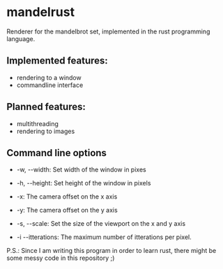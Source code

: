 # mandelrust
Renderer for the mandelbrot set, implemented in the rust programming language.

## Implemented features:
- rendering to a window
- commandline interface

## Planned features:
- multithreading
- rendering to images

## Command line options
- -w, --width: Set width of the window in pixes

- -h, --height: Set height of the window in pixels

- -x: The camera offset on the x axis

- -y: The camera offset on the y axis

- -s, --scale: Set the size of the viewport on the x and y axis

- -i --itterations: The maximum number of itterations per pixel. 

P.S.: Since I am writing this program in order to learn rust, there might be some messy code in this repository ;)

